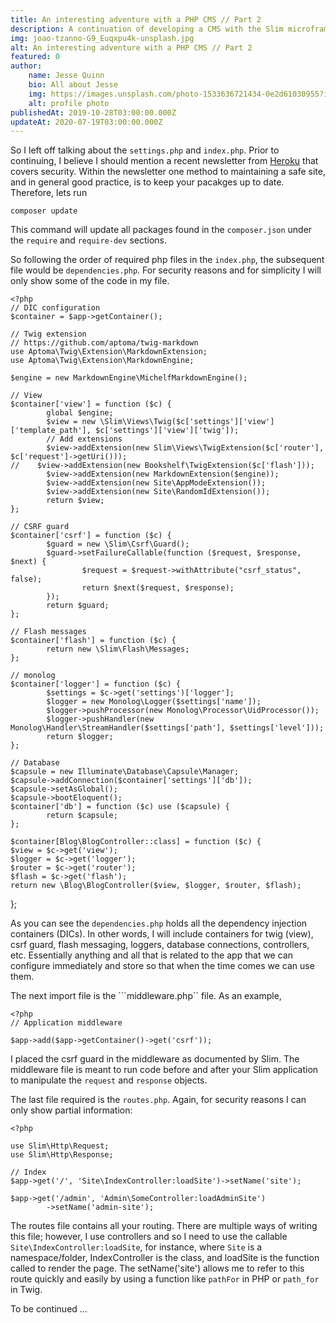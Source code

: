 ```yaml
---
title: An interesting adventure with a PHP CMS // Part 2
description: A continuation of developing a CMS with the Slim microframework
img: joao-tzanno-G9_Euqxpu4k-unsplash.jpg
alt: An interesting adventure with a PHP CMS // Part 2
featured: 0
author: 
    name: Jesse Quinn
    bio: All about Jesse
    img: https://images.unsplash.com/photo-1533636721434-0e2d61030955?ixlib=rb-1.2.1&ixid=eyJhcHBfaWQiOjEyMDd9&auto=format&fit=crop&w=2550&q=80
    alt: profile photo
publishedAt: 2019-10-28T03:00:00.000Z
updateAt: 2020-07-19T03:00:00.000Z
---
```


So I left off talking about the ```settings.php``` and ```index.php```. Prior to continuing, I believe I should mention a recent newsletter from [Heroku](https://blog.heroku.com/ten-ways-to-secure-your-apps?c=7013A000000ZKSnQAO&utm_campaign=Newsletter_March_2019&utm_medium=email&utm_source=newsletter&utm_content=blog&utm_term=ten-ways-secure-app) that covers security. Within the newsletter one method to maintaining a safe site, and in general good practice, is to keep your pacakges up to date. Therefore, lets run

	composer update

This command will update all packages found in the ```composer.json``` under the ```require``` and ```require-dev``` sections.

So following the order of required php files in the ```index.php```, the subsequent file would be ```dependencies.php```. For security reasons and for simplicity I will only show some of the code in my file.

	<?php
	// DIC configuration
	$container = $app->getContainer();

	// Twig extension
	// https://github.com/aptoma/twig-markdown
	use Aptoma\Twig\Extension\MarkdownExtension;
	use Aptoma\Twig\Extension\MarkdownEngine;

	$engine = new MarkdownEngine\MichelfMarkdownEngine();

	// View
	$container['view'] = function ($c) {
			global $engine;
			$view = new \Slim\Views\Twig($c['settings']['view']['template_path'], $c['settings']['view']['twig']);
			// Add extensions
			$view->addExtension(new Slim\Views\TwigExtension($c['router'], $c['request']->getUri()));
	//    $view->addExtension(new Bookshelf\TwigExtension($c['flash']));
			$view->addExtension(new MarkdownExtension($engine));
			$view->addExtension(new Site\AppModeExtension());
			$view->addExtension(new Site\RandomIdExtension());
			return $view;
	};

	// CSRF guard
	$container['csrf'] = function ($c) {
			$guard = new \Slim\Csrf\Guard();
			$guard->setFailureCallable(function ($request, $response, $next) {
					$request = $request->withAttribute("csrf_status", false);
					return $next($request, $response);
			});
			return $guard;
	};

	// Flash messages
	$container['flash'] = function ($c) {
			return new \Slim\Flash\Messages;
	};

	// monolog
	$container['logger'] = function ($c) {
			$settings = $c->get('settings')['logger'];
			$logger = new Monolog\Logger($settings['name']);
			$logger->pushProcessor(new Monolog\Processor\UidProcessor());
			$logger->pushHandler(new Monolog\Handler\StreamHandler($settings['path'], $settings['level']));
			return $logger;
	};

	// Database
	$capsule = new Illuminate\Database\Capsule\Manager;
	$capsule->addConnection($container['settings']['db']);
	$capsule->setAsGlobal();
	$capsule->bootEloquent();
	$container['db'] = function ($c) use ($capsule) {
			return $capsule;
	};
	
	$container[Blog\BlogController::class] = function ($c) {
    $view = $c->get('view');
    $logger = $c->get('logger');
    $router = $c->get('router');
    $flash = $c->get('flash');
    return new \Blog\BlogController($view, $logger, $router, $flash);
};

As you can see the ```dependencies.php``` holds all the dependency injection containers (DICs). In other words, I will include containers for twig (view), csrf guard, flash messaging, loggers, database connections, controllers, etc. Essentially anything and all that is related to the app that we can configure immediately and store so that when the time comes we can use them.

The next import file is the ```middleware.php`` file. As an example,

	<?php
	// Application middleware

	$app->add($app->getContainer()->get('csrf'));

I placed the csrf guard in the middleware as documented by Slim. The middleware file is meant to run code before and after your Slim application to manipulate the ```request``` and ```response``` objects.

The last file required is the ```routes.php```. Again, for security reasons I can only show partial information:

	<?php

	use Slim\Http\Request;
	use Slim\Http\Response;

	// Index
	$app->get('/', 'Site\IndexController:loadSite')->setName('site');

	$app->get('/admin', 'Admin\SomeController:loadAdminSite')
			->setName('admin-site');
			
The routes file contains all your routing. There are multiple ways of writing this file; however, I use controllers and so I need to use the callable ```Site\IndexController:loadSite```, for instance, where ```Site``` is a namespace/folder, IndexController is the class, and loadSite is the function called to render the page. The setName('site') allows me to refer to this route quickly and easily by using a function like ```pathFor``` in PHP or ```path_for``` in Twig.

To be continued ...
